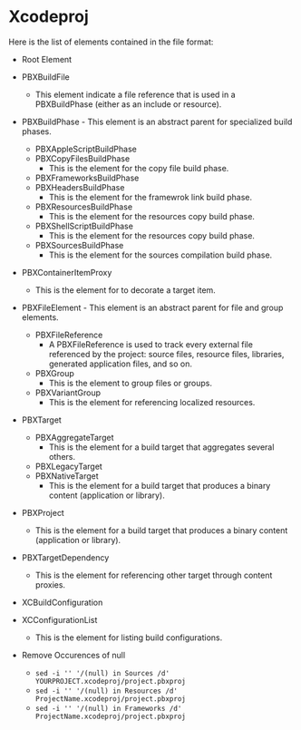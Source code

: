 # Xcodeproj

Here is the list of elements contained in the file format:

- Root Element

- PBXBuildFile
    - This element indicate a file reference that is used in a PBXBuildPhase (either as an include or resource).

- PBXBuildPhase - This element is an abstract parent for specialized build phases.
    - PBXAppleScriptBuildPhase
    - PBXCopyFilesBuildPhase
        - This is the element for the copy file build phase.
    - PBXFrameworksBuildPhase
    - PBXHeadersBuildPhase
        - This is the element for the framewrok link build phase.
    - PBXResourcesBuildPhase
        - This is the element for the resources copy build phase.
    - PBXShellScriptBuildPhase
        - This is the element for the resources copy build phase.
    - PBXSourcesBuildPhase
        - This is the element for the sources compilation build phase.
        
- PBXContainerItemProxy
    - This is the element for to decorate a target item.

- PBXFileElement - This element is an abstract parent for file and group elements.
    - PBXFileReference
        - A PBXFileReference is used to track every external file referenced by the project: source files, resource files, libraries, generated application files, and so on.
    - PBXGroup
        - This is the element to group files or groups.
    - PBXVariantGroup
        - This is the element for referencing localized resources.

- PBXTarget
    - PBXAggregateTarget
        - This is the element for a build target that aggregates several others.
    - PBXLegacyTarget
    - PBXNativeTarget
        - This is the element for a build target that produces a binary content (application or library).

- PBXProject
    - This is the element for a build target that produces a binary content (application or library).

- PBXTargetDependency
    - This is the element for referencing other target through content proxies.

- XCBuildConfiguration

- XCConfigurationList
    - This is the element for listing build configurations.

- Remove Occurences of null
    - `sed -i '' '/(null) in Sources /d' YOURPROJECT.xcodeproj/project.pbxproj`
    - `sed -i '' '/(null) in Resources /d' ProjectName.xcodeproj/project.pbxproj`
    - `sed -i '' '/(null) in Frameworks /d' ProjectName.xcodeproj/project.pbxproj`